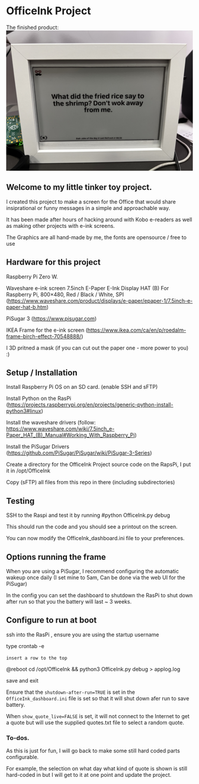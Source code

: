 # OfficeInk Project

The finished product: 
![alt text](https://github.com/noonasGit/OfficeInk/blob/main/IMG_8304.jpeg "The Frame Project")

## Welcome to my little tinker toy project.

I created this project to make a screen for the Office that would share insiprational or funny messages in a simple and approachable way.

It has been made after hours of hacking around with Kobo e-readers as well as making other projects with e-ink screens.

The Graphics are all hand-made by me, the fonts are opensource / free to use

## Hardware for this project

Raspberry Pi Zero W.

Waveshare e-ink screen 7.5inch E-Paper E-Ink Display HAT (B) For Raspberry Pi, 800×480, Red / Black / White, SPI (https://www.waveshare.com/product/displays/e-paper/epaper-1/7.5inch-e-paper-hat-b.htm)

PiSugar 3 (https://www.pisugar.com)

IKEA Frame for the e-ink screen (https://www.ikea.com/ca/en/p/roedalm-frame-birch-effect-70548888/)

I 3D pritned a mask (if you can cut out the paper one - more power to you) :)

## Setup / Installation

Install Raspberry Pi OS on an SD card. (enable SSH and sFTP)

Install Python on the RasPi (https://projects.raspberrypi.org/en/projects/generic-python-install-python3#linux)

Install the waveshare drivers (follow: https://www.waveshare.com/wiki/7.5inch_e-Paper_HAT_(B)_Manual#Working_With_Raspberry_Pi)

Install the PiSugar Drivers (https://github.com/PiSugar/PiSugar/wiki/PiSugar-3-Series)

Create a directory for the OfficeInk Project source code on the RapsPi, I put it in /opt/OfficeInk

Copy (sFTP) all files from this repo in there (including subdirectories)

## Testing

SSH to the Raspi and test it by running #python OfficeInk.py debug

This should run the code and you should see a printout on the screen.

You can now modify the OfficeInk_dashboard.ini file to your preferences.

## Options running the frame

When you are using a PiSugar, I recommend configuring the automatic wakeup once daily (I set mine to 5am, Can be done via the web UI for the PiSugar) 

In the config you can set the dashboard to shutdown the RasPi to shut down after run so that you the battery will last ~ 3 weeks.

## Configure to run at boot
ssh into the RasPi , ensure you are using the startup username

type crontab -e

`insert a row to the top`

@reboot cd /opt/OfficeInk && python3 OfficeInk.py debug > applog.log

save and exit

Ensure that the `shutdown-after-run=TRUE` is set in the `OfficeInk_dashboard.ini` file is set so that it will shut down afer run to save battery.

When `show_quote_live=FALSE` is set, it will not connect to the Internet to get a quote but will use the supplied quotes.txt file to select a random quote.

### To-dos.

As this is just for fun, I will go back to make some still hard coded parts configurable.

For example, the selection on what day what kind of quote is shown is still hard-coded in but I will get to it at one point and update the project.

